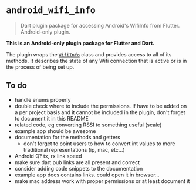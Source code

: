 # `android_wifi_info`

> Dart plugin package for accessing Android's WifiInfo from Flutter. Android-only plugin.

**This is an Android-only plugin package for Flutter and Dart.**

The plugin wraps the [`WifiInfo`](https://developer.android.com/reference/android/net/wifi/WifiInfo) class and provides access to all of its methods.
It describes the state of any Wifi connection that is active or is in the process of being set up.

## To do

* handle enums properly
* double check where to include the permissions. If have to be added on a per project basis and it cannot be included in the plugin, don't forget to document it in this README
* related code, eg converting RSSI to something useful (scale)
* example app should be awesome
* documentation for the methods and getters
    * don't forget to point users to how to convert int values to more traditional representations (ip, mac, etc...)
* Android Q? tx, rx link speed
* make sure dart pub links are all present and correct
* consider adding code snippets to the documentation
* example app docs contains links. could open it in browser...
* make mac address work with proper permissions or at least document it

